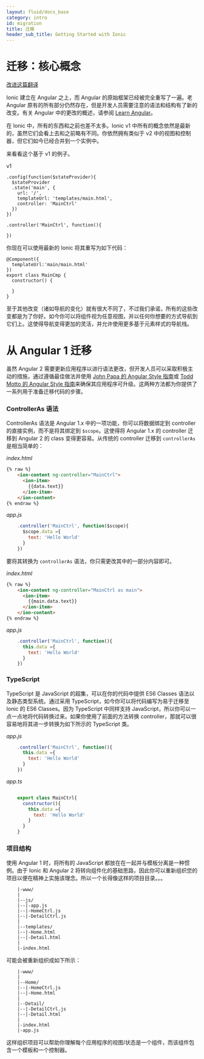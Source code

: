 ```yaml
---
layout: fluid/docs_base
category: intro
id: migration
title: 迁移
header_sub_title: Getting Started with Ionic
---
```



# 迁移：核心概念

<a class="improve-v2-docs" href='https://github.com/docschina/ionicframework.com/edit/cn/content/docs/intro/migration/index.md'>改进这篇翻译</a>

Ionic 建立在 Angular 之上，而 Angular 的原始框架已经被完全重写了一遍。老 Angular 原有的所有部分仍然存在，但是开发人员需要注意的语法和结构有了新的改变。有关 Angular 中的更改的概述，请参阅 [Learn Angular](http://learnangular2.com/)。

在 Ionic 中，所有的东西和之前也差不太多。Ionic v1 中所有的概念依然是最新的，虽然它们会看上去和之前略有不同。你依然拥有类似于 v2 中的视图和控制器，但它们如今已经合并到一个实例中。

来看看这个基于 v1 的例子。


v1

```
.config(function($stateProvider){
  $stateProvider
  .state('main', {
    url: '/',
    templateUrl: 'templates/main.html',
    controller: 'MainCtrl'
  })
})

.controller('MainCtrl', function(){

})
```

你现在可以使用最新的 Ionic 将其重写为如下代码：

```
@Component({
  templateUrl:'main/main.html'
})
export class MainCmp {
  constructor() {

  }
}
```

至于其他改变（诸如导航的变化）就有很大不同了，不过我们承诺，所有的这些改变都是为了你好。如今你可以将组件视为任意视图，并以任何你想要的方式导航到它们上。这使得导航变得更加的灵活，并允许使用更多基于元素样式的导航栈。

# 从 Angular 1 迁移


虽然 Angular 2 需要更新应用程序以进行语法更改，但开发人员可以采取积极主动的措施，通过遵循最佳做法并使用 [John Papa 的 Angular Style 指南](https://github.com/johnpapa/angular-styleguide)或 [Todd Motto 的 Angular Style 指南](https://github.com/toddmotto/angularjs-styleguide)来确保其应用程序可升级。这两种方法都为你提供了一系列用于准备迁移代码的步骤。

### ControllerAs 语法

ControllerAs 语法是 Angular 1.x 中的一项功能，你可以将数据绑定到 controller 的直接实例，而不是将其绑定到 `$scope`。这使得将 Angular 1.x 的 controller 迁移到 Angular 2 的 class 变得更容易。从传统的 controller 迁移到 `controllerAs` 是相当简单的：

_index.html_

```html
{% raw %}
    <ion-content ng-controller="MainCtrl">
      <ion-item>
        {{data.text}}
      </ion-item>
    </ion-content>
{% endraw %}
```

_app.js_

```javascript
    .controller('MainCtrl', function($scope){
      $scope.data ={
        text: 'Hello World'
      }
    })
```

要将其转换为 `controllerAs` 语法，你只需更改其中的一部分内容即可。

_index.html_

```html
{% raw %}
    <ion-content ng-controller="MainCtrl as main">
      <ion-item>
        {{main.data.text}}
      </ion-item>
    </ion-content>
{% endraw %}
```

_app.js_

```javascript
    .controller('MainCtrl', function(){
      this.data ={
        text: 'Hello World'
      }
    })

```

### TypeScript

TypeScript 是 JavaScript 的超集，可以在你的代码中提供 ES6 Classes 语法以及静态类型系统。通过采用 TypeScript，如今你可以将代码编写为易于迁移至 Ionic 的 ES6 Classes。因为 TypeScript 中同样支持 JavaScript，所以你可以一点一点地将代码转换过来。如果你使用了前面的方法转换 controller，那就可以很容易地将其进一步转换为如下所示的 TypeScript 类。

_app.js_

```javascript
    .controller('MainCtrl', function(){
      this.data ={
        text: 'Hello World'
      }
    })

```

_app.ts_

```javascript

    export class MainCtrl{
      constructor(){
        this.data ={
          text: 'Hello World'
        }
      }
    }

```

### 项目结构

使用 Angular 1 时，将所有的 JavaScript 都放在在一起并与模板分离是一种惯例。由于 Ionic 和 Angular 2 将转向组件化的基础思路，因此你可以重新组织您的项目以便在精神上实施该理念。所以一个长得像这样的项目目录。。。

```
    |-www/
    |
    |--js/
    |--|-app.js
    |--|-HomeCtrl.js
    |--|-DetailCtrl.js
    |
    |--templates/
    |--|-Home.html
    |--|-Detail.html
    |
    |-index.html

```

可能会被重新组织成如下所示：

```
    |-www/
    |
    |--Home/
    |--|-HomeCtrl.js
    |--|-Home.html
    |
    |--Detail/
    |--|-DetailCtrl.js
    |--|-Detail.html
    |
    |-index.html
    |-app.js
```

这样组织项目可以帮助你理解每个应用程序的视图/状态是一个组件，而该组件包含一个模板和一个控制器。
